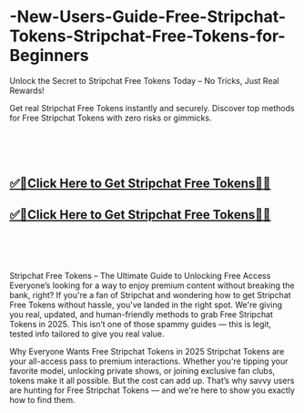 # -New-Users-Guide-Free-Stripchat-Tokens-Stripchat-Free-Tokens-for-Beginners

Unlock the Secret to Stripchat Free Tokens Today – No Tricks, Just Real Rewards!

Get real Stripchat Free Tokens instantly and securely. Discover top methods for Free Stripchat Tokens with zero risks or gimmicks.

<br><br><br>
<b><h2><a href="https://searchoptima.org/free-stripchat-tokens/">✅🎯Click Here to Get Stripchat Free Tokens🎯✅</a>

</h2></b>

<b><h2><a href="https://searchoptima.org/free-stripchat-tokens/">✅🎯Click Here to Get Stripchat Free Tokens🎯✅</a>

</h2></b> <br><br><br>


Stripchat Free Tokens – The Ultimate Guide to Unlocking Free Access
Everyone’s looking for a way to enjoy premium content without breaking the bank, right? If you're a fan of Stripchat and wondering how to get Stripchat Free Tokens without hassle, you've landed in the right spot. We're giving you real, updated, and human-friendly methods to grab Free Stripchat Tokens in 2025. This isn’t one of those spammy guides — this is legit, tested info tailored to give you real value.

Why Everyone Wants Free Stripchat Tokens in 2025
Stripchat Tokens are your all-access pass to premium interactions. Whether you're tipping your favorite model, unlocking private shows, or joining exclusive fan clubs, tokens make it all possible. But the cost can add up. That’s why savvy users are hunting for Free Stripchat Tokens — and we're here to show you exactly how to find them.
